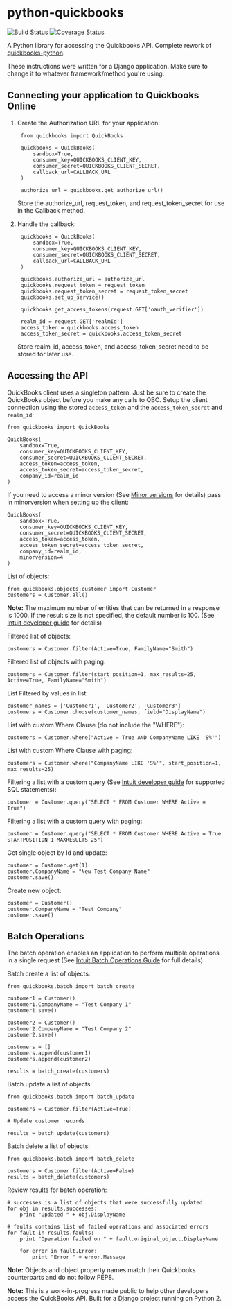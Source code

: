 # python-quickbooks

[![Build Status](https://travis-ci.org/sidecars/python-quickbooks.svg?branch=master)](https://travis-ci.org/sidecars/python-quickbooks)
[![Coverage Status](https://coveralls.io/repos/sidecars/python-quickbooks/badge.svg?branch=master&service=github)](https://coveralls.io/github/sidecars/python-quickbooks?branch=master)

A Python library for accessing the Quickbooks API. 
Complete rework of [quickbooks-python](https://github.com/troolee/quickbooks-python).

These instructions were written for a Django application. Make sure to change it to whatever framework/method you're using. 

## Connecting your application to Quickbooks Online

1. Create the Authorization URL for your application:

        from quickbooks import QuickBooks
        
        quickbooks = QuickBooks(
            sandbox=True,
            consumer_key=QUICKBOOKS_CLIENT_KEY,
            consumer_secret=QUICKBOOKS_CLIENT_SECRET,
            callback_url=CALLBACK_URL
        )

        authorize_url = quickbooks.get_authorize_url()

    Store the authorize_url, request_token, and request_token_secret for use in the Callback method.

2. Handle the callback:

        quickbooks = QuickBooks(
            sandbox=True,
            consumer_key=QUICKBOOKS_CLIENT_KEY,
            consumer_secret=QUICKBOOKS_CLIENT_SECRET,
            callback_url=CALLBACK_URL
        )
    
        quickbooks.authorize_url = authorize_url
        quickbooks.request_token = request_token
        quickbooks.request_token_secret = request_token_secret
        quickbooks.set_up_service()
    
        quickbooks.get_access_tokens(request.GET['oauth_verifier'])
    
        realm_id = request.GET['realmId']
        access_token = quickbooks.access_token
        access_token_secret = quickbooks.access_token_secret

    Store realm_id, access_token, and access_token_secret need to be stored for later use.


## Accessing the API

QuickBooks client uses a singleton pattern. Just be sure to create the QuickBooks object before you make any calls to QBO.
Setup the client connection using the stored `access_token` and the `access_token_secret` and `realm_id`:

    from quickbooks import QuickBooks

    QuickBooks(
        sandbox=True,
        consumer_key=QUICKBOOKS_CLIENT_KEY,
        consumer_secret=QUICKBOOKS_CLIENT_SECRET,
        access_token=access_token,
        access_token_secret=access_token_secret,
        company_id=realm_id
    )


If you need to access a minor version (See [Minor versions](https://developer.intuit.com/docs/0100_accounting/0300_developer_guides/minor_versions) for details)
pass in minorversion when setting up the client:

    QuickBooks(
        sandbox=True,
        consumer_key=QUICKBOOKS_CLIENT_KEY,
        consumer_secret=QUICKBOOKS_CLIENT_SECRET,
        access_token=access_token,
        access_token_secret=access_token_secret,
        company_id=realm_id,
        minorversion=4
    )


List of objects:

    from quickbooks.objects.customer import Customer
    customers = Customer.all()

__Note:__ The maximum number of entities that can be returned in a response is 1000.  If the result size is not specified, the default number is 100. 
(See [Intuit developer guide](https://developer.intuit.com/docs/0100_accounting/0300_developer_guides/querying_data) for details)

Filtered list of objects:

    customers = Customer.filter(Active=True, FamilyName="Smith")
    

Filtered list of objects with paging:

    customers = Customer.filter(start_position=1, max_results=25, Active=True, FamilyName="Smith")
    

List Filtered by values in list:

    customer_names = ['Customer1', 'Customer2', 'Customer3']
    customers = Customer.choose(customer_names, field="DisplayName")


List with custom Where Clause (do not include the "WHERE"):
        
    customers = Customer.where("Active = True AND CompanyName LIKE 'S%'")
 

List with custom Where Clause with paging:
 

    customers = Customer.where("CompanyName LIKE 'S%'", start_position=1, max_results=25)
 
 
Filtering a list with a custom query (See [Intuit developer guide](https://developer.intuit.com/docs/0100_accounting/0300_developer_guides/querying_data) for supported SQL statements):

    customer = Customer.query("SELECT * FROM Customer WHERE Active = True")

Filtering a list with a custom query with paging:

    customer = Customer.query("SELECT * FROM Customer WHERE Active = True STARTPOSITION 1 MAXRESULTS 25")

Get single object by Id and update:

    customer = Customer.get(1)
    customer.CompanyName = "New Test Company Name"
    customer.save()


Create new object:

    customer = Customer()
    customer.CompanyName = "Test Company"
    customer.save()


## Batch Operations

The batch operation enables an application to perform multiple operations in a single request
(See [Intuit Batch Operations Guide](https://developer.intuit.com/docs/0100_accounting/0300_developer_guides/batch_operations) for full details).


Batch create a list of objects: 

    from quickbooks.batch import batch_create
    
    customer1 = Customer()
    customer1.CompanyName = "Test Company 1"
    customer1.save()
    
    customer2 = Customer()
    customer2.CompanyName = "Test Company 2"
    customer2.save()
    
    customers = []
    customers.append(customer1)
    customers.append(customer2)
    
    results = batch_create(customers)
    
    
Batch update a list of objects:
    
    from quickbooks.batch import batch_update
    
    customers = Customer.filter(Active=True)
    
    # Update customer records
    
    results = batch_update(customers)
    
    
Batch delete a list of objects:
    
    from quickbooks.batch import batch_delete
    
    customers = Customer.filter(Active=False)
    results = batch_delete(customers)
    
    
Review results for batch operation:
    
    # successes is a list of objects that were successfully updated 
    for obj in results.successes:
        print "Updated " + obj.DisplayName
    
    # faults contains list of failed operations and associated errors
    for fault in results.faults:
        print "Operation failed on " + fault.original_object.DisplayName 
        
        for error in fault.Error:
            print "Error " + error.Message 
    

__Note:__ Objects and object property names match their Quickbooks counterparts and do not follow PEP8. 

__Note:__ This is a work-in-progress made public to help other developers access the QuickBooks API. 
Built for a Django project running on Python 2.


